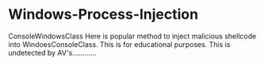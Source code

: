 # Windows-Process-Injection
ConsoleWindowsClass
Here is popular method to inject malicious shellcode into WindoesConsoleClass. 
This is for educational purposes. This is undetected by AV's............

